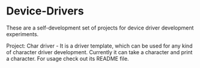 # Device-Drivers

These are a self-development set of projects for device driver development experiments.

Project: Char driver - It is a driver template, which can be used for any kind of character driver development. Currently it
can take a character and print a character. For usage check out its README file.
